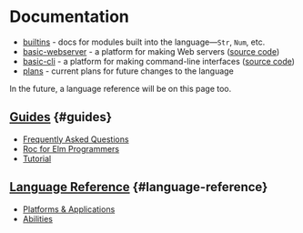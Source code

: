 
# Documentation

- [builtins](/builtins) - docs for modules built into the language—`Str`, `Num`, etc.
- [basic-webserver](https://roc-lang.github.io/basic-webserver/) - a platform for making Web servers ([source code](https://github.com/roc-lang/basic-webserver))
- [basic-cli](/packages/basic-cli) - a platform for making command-line interfaces ([source code](https://github.com/roc-lang/basic-cli))
- [plans](/plans) - current plans for future changes to the language

In the future, a language reference will be on this page too.

## [Guides](#guides) {#guides}

- [Frequently Asked Questions](https://github.com/roc-lang/roc/blob/main/FAQ.md)
- [Roc for Elm Programmers](https://github.com/roc-lang/roc/blob/main/roc-for-elm-programmers.md)
- [Tutorial](/tutorial)

## [Language Reference](#language-reference) {#language-reference}

- [Platforms & Applications](/platforms)
- [Abilities](/abilities)
